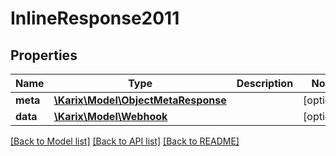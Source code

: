 # InlineResponse2011

## Properties
Name | Type | Description | Notes
------------ | ------------- | ------------- | -------------
**meta** | [**\Karix\Model\ObjectMetaResponse**](ObjectMetaResponse.md) |  | [optional] 
**data** | [**\Karix\Model\Webhook**](Webhook.md) |  | [optional] 

[[Back to Model list]](../README.md#documentation-for-models) [[Back to API list]](../README.md#documentation-for-api-endpoints) [[Back to README]](../README.md)


